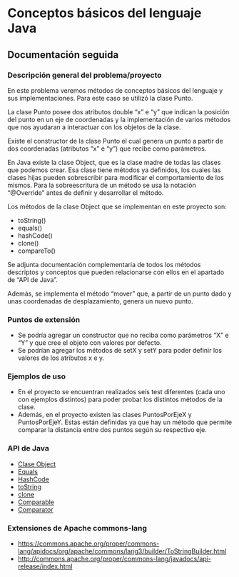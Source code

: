 ﻿# Conceptos básicos del lenguaje Java

## Documentación seguida

### Descripción general del problema/proyecto
En este problema veremos métodos de conceptos básicos del lenguaje y sus implementaciones. Para este caso se utilizó la clase Punto.

La clase Punto posee dos atributos double “x” e “y” que indican la posición del punto en un eje de coordenadas y la implementación de varios métodos que nos ayudaran a interactuar con los objetos de la clase.

Existe el constructor de la clase Punto el cual genera un punto a partir de dos coordenadas (atributos “x” e “y”) que recibe como parámetros.

En Java existe la clase Object, que es la clase madre de todas las clases que podemos crear. Esa clase tiene métodos ya definidos, los cuales las clases hijas pueden sobrescribir para modificar el comportamiento de los mismos. Para la sobreescritura de un método se usa la notación “@Override” antes de definir y desarrollar el método.

Los métodos de la clase Object que se implementan en este proyecto son: 
- toString()  
- equals()
- hashCode()
- clone()
- compareTo()

Se adjunta documentación complementaria de todos los métodos descriptos y conceptos que pueden relacionarse con ellos en el apartado de “API de Java”.

Además, se implementa el método “mover” que, a partir de un punto dado y unas coordenadas de desplazamiento, genera un nuevo punto.

### Puntos de extensión
- Se podría agregar un constructor que no reciba como parámetros “X” e “Y” y que cree el objeto con valores por defecto.
- Se podrían agregar los métodos de setX y setY para poder definir los valores de los atributos x e y.

### Ejemplos de uso
- En el proyecto se encuentran realizados seis test diferentes (cada uno con ejemplos distintos) para poder probar los distintos métodos de la clase. 
- Además, en el proyecto existen las clases PuntosPorEjeX y PuntosPorEjeY. Estas están definidas ya que hay un método que permite comparar la distancia entre dos puntos según su respectivo eje.

### API de Java

- [Clase Object](https://docs.oracle.com/javase/10/docs/api/java/lang/Object.html)
- [Equals](https://docs.oracle.com/javase/10/docs/api/java/lang/Object.html#equals(java.lang.Object))
- [HashCode](https://docs.oracle.com/javase/10/docs/api/java/lang/Object.html#hashCode())
- [toString](https://docs.oracle.com/javase/10/docs/api/java/lang/Object.html#toString())
- [clone](https://docs.oracle.com/javase/10/docs/api/java/lang/Object.html#clone())
- [Comparable](https://docs.oracle.com/javase/10/docs/api/java/lang/Comparable.html)
- [Comparator](https://docs.oracle.com/javase/10/docs/api/java/util/Comparator.html)

### Extensiones de Apache commons-lang

- <https://commons.apache.org/proper/commons-lang/apidocs/org/apache/commons/lang3/builder/ToStringBuilder.html>
- <http://commons.apache.org/proper/commons-lang/javadocs/api-release/index.html>
